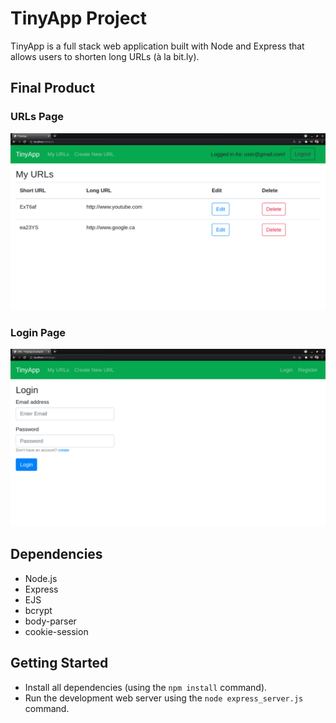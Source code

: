 # TinyApp Project

TinyApp is a full stack web application built with Node and Express that allows users to shorten long URLs (à la bit.ly).

## Final Product
### URLs Page
!["Screenshot of URLs page"](https://github.com/marcschul/tinyapp/blob/main/docs/urls-page.png)
### Login Page
!["screenshot of login page"](https://github.com/marcschul/tinyapp/blob/main/docs/login.png)

## Dependencies

- Node.js
- Express
- EJS
- bcrypt
- body-parser
- cookie-session

## Getting Started

- Install all dependencies (using the `npm install` command).
- Run the development web server using the `node express_server.js` command.